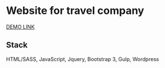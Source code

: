 # Website for travel company
[DEMO LINK](https://broyak-travel.com.ua/)

## Stack
HTML/SASS, JavaScript, Jquery, Bootstrap 3, Gulp, Wordpress

